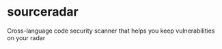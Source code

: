 sourceradar
===========

Cross-language code security scanner that helps you keep vulnerabilities on your radar
